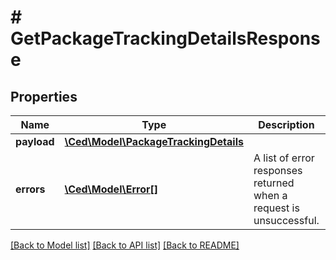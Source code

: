 # # GetPackageTrackingDetailsResponse

## Properties

Name | Type | Description | Notes
------------ | ------------- | ------------- | -------------
**payload** | [**\Ced\Model\PackageTrackingDetails**](PackageTrackingDetails.md) |  | [optional]
**errors** | [**\Ced\Model\Error[]**](Error.md) | A list of error responses returned when a request is unsuccessful. | [optional]

[[Back to Model list]](../../README.md#models) [[Back to API list]](../../README.md#endpoints) [[Back to README]](../../README.md)
